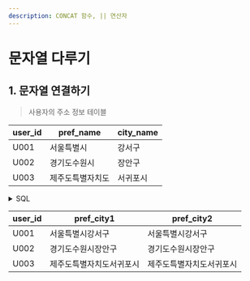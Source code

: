 ```yaml
---
description: CONCAT 함수, || 연산자
---
```


# 문자열 다루기

## 1. 문자열 연결하기

> 사용자의 주소 정보 테이블

| user\_id | pref\_name | city\_name |
| -------- | ---------- | ---------- |
| U001     | 서울특별시      | 강서구        |
| U002     | 경기도수원시     | 장안구        |
| U003     | 제주도특별자치도   | 서귀포시       |

<details>

<summary>SQL</summary>

```sql
SELECT user_id,
       concat(pref_name, city_name) AS pref_city1,
       pref_name || city_name       AS pref_city2
FROM mst_user_location;
```

</details>

| user\_id | pref\_city1  | pref\_city2  |
| -------- | ------------ | ------------ |
| U001     | 서울특별시강서구     | 서울특별시강서구     |
| U002     | 경기도수원시장안구    | 경기도수원시장안구    |
| U003     | 제주도특별자치도서귀포시 | 제주도특별자치도서귀포시 |
